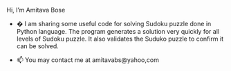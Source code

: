 Hi, I’m Amitava Bose
- � I am sharing some useful code for solving Sudoku puzzle done in Python language.
     The program generates a solution very quickly for all levels of Sudoku puzzle.
     It also validates the Suduko puzzle to confirm it can be solved.
     

- 📫 You may contact me at amitavabs@yahoo,com

<!---
amitavabs/amitavabs is a ✨ special ✨ repository because its `README.md` (this file) appears on your GitHub profile.
You can click the Preview link to take a look at your changes.
--->
